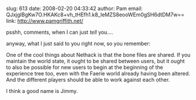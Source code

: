 slug:    613
date:    2008-02-20 04:33:42
author:  Pam
email:   QJxjgIBgKw7O.HKAKc8+vh_tHEfh1.k8_IeMZS8eooWEm0gSH6dtDM7w==
link:     http://www.pamgriffith.net/

psshh, comments, when I can just *tell* you....

anyway, what I just said to you right now, so you remember:

One of the cool things about Nethack is that the bone files are
shared.  If you maintain the world state, it ought to be shared
between users, but it ought to also be possible for new users to begin
at the beginning of the experience tree too, even with the Faerie
world already having been altered.  And the different players should
be able to work against each other.

I think a good name is Jimmy.
